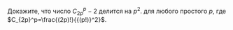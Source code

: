 Докажите, что число $C_{2p}^p  - 2$
 делится на $p^2$. для любого простого $p$, где $C_{2p}^p=\frac{(2p)!}{{(p!)}^2}$.